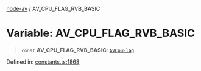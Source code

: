 [node-av](../globals.md) / AV\_CPU\_FLAG\_RVB\_BASIC

# Variable: AV\_CPU\_FLAG\_RVB\_BASIC

> `const` **AV\_CPU\_FLAG\_RVB\_BASIC**: [`AVCpuFlag`](../type-aliases/AVCpuFlag.md)

Defined in: [constants.ts:1868](https://github.com/seydx/av/blob/f8631fc881b394300b1479f511d55cf1c370a87f/src/constants/constants.ts#L1868)
